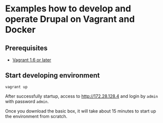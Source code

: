 # Examples how to develop and operate Drupal on Vagrant and Docker

## Prerequisites

* [Vagrant 1.6 or later](http://docs.vagrantup.com/v2/installation/index.html)

## Start developing environment

    vagrant up

After successfully startup, access to http://172.28.128.4 and login by `admin` with password `admin`.

Once you download the basic box, it will take about 15 minutes to start up the environment from scratch.